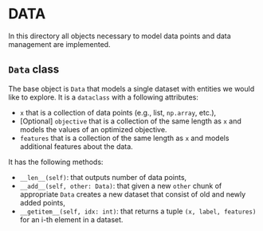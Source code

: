 # DATA

In this directory all objects necessary to model data points and data management are implemented.

## `Data` class
The base object is `Data` that models a single dataset with entities we would like to explore.
It is a `dataclass` with a following attributes:
- `x` that is a collection of data points (e.g., list, `np.array`, etc.),
- [Optional] `objective` that is a collection of the same length as `x` and models the values of an optimized objective.
- `features` that is a collection of the same length as `x` and models additional features about the data.

It has the following methods:
- `__len__(self)`: that outputs number of data points,
- `__add__(self, other: Data)`: that given a new `other` chunk of appropriate `Data` creates a new dataset that consist of old and newly added points,
- `__getitem__(self, idx: int)`: that returns a tuple `(x, label, features)` for an i-th element in a dataset.